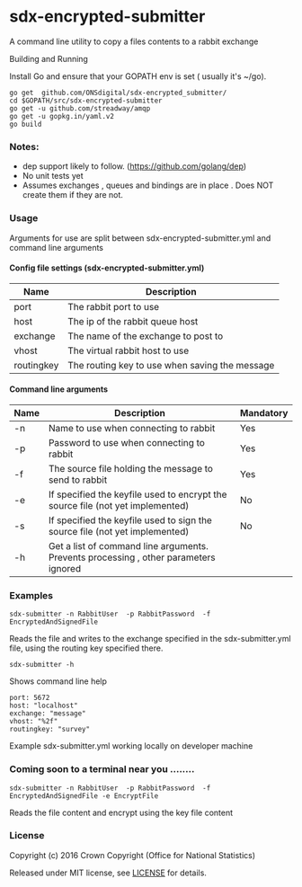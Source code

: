 # sdx-encrypted-submitter

A command line utility to copy a files contents to a rabbit exchange

Building and Running

Install Go and ensure that your GOPATH env is set ( usually it's ~/go).

```
go get  github.com/ONSdigital/sdx-encrypted_submitter/
cd $GOPATH/src/sdx-encrypted-submitter
go get -u github.com/streadway/amqp
go get -u gopkg.in/yaml.v2
go build
```

### Notes: 
* dep support likely to follow. (https://github.com/golang/dep)
* No unit tests yet
* Assumes exchanges , queues and bindings are in place . Does NOT create them if they are not.


### Usage

Arguments for use are split between sdx-encrypted-submitter.yml and command line arguments

#### Config file settings (sdx-encrypted-submitter.yml) 

Name | Description
-----|--------- 
port|The rabbit port to use 
host|The ip of the rabbit queue host
exchange|The name of the exchange to post to
vhost|The virtual rabbit host to use 
routingkey|The routing key to use when saving the message

#### Command line arguments

Name | Description | Mandatory
-----|---------|----------
-n|Name to use when connecting to rabbit|Yes
-p|Password to use when connecting to rabbit|Yes
-f|The source file holding the message to send to rabbit|Yes
-e|If specified the keyfile used to encrypt the source file (not yet implemented)|No
-s|If specified the keyfile used to sign the source file (not yet implemented)|No
-h|Get a list of command line arguments. Prevents processing , other parameters ignored
 


### Examples
```
sdx-submitter -n RabbitUser  -p RabbitPassword  -f EncryptedAndSignedFile
```
Reads the file and writes to the exchange specified in the sdx-submitter.yml file, using the routing key specified there.

```
sdx-submitter -h  
```
Shows command line help

```
port: 5672
host: "localhost"
exchange: "message"
vhost: "%2f"
routingkey: "survey"

```
Example sdx-submitter.yml working locally on developer machine


### Coming soon to a terminal near you ........
```
sdx-submitter -n RabbitUser  -p RabbitPassword  -f EncryptedAndSignedFile -e EncryptFile
```
Reads the file content and encrypt using the key file content 

### License

Copyright (c) 2016 Crown Copyright (Office for National Statistics)

Released under MIT license, see [LICENSE](LICENSE) for details.











































































































































































































































































































